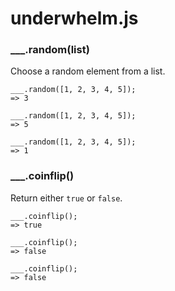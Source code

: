 underwhelm.js
=============

### ___.random(list)

Choose a random element from a list.

    ___.random([1, 2, 3, 4, 5]);
    => 3

    ___.random([1, 2, 3, 4, 5]);
    => 5

    ___.random([1, 2, 3, 4, 5]);
    => 1

### ___.coinflip()

Return either `true` or `false`.

    ___.coinflip();
    => true

    ___.coinflip();
    => false

    ___.coinflip();
    => false
